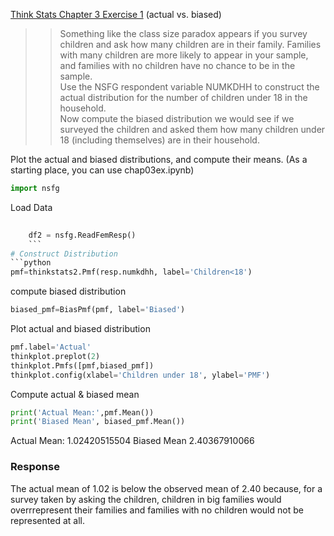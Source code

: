 [Think Stats Chapter 3 Exercise 1](http://greenteapress.com/thinkstats2/html/thinkstats2004.html#toc31) (actual vs. biased)

>> Something like the class size paradox appears if you survey children and ask how many children are in their family. Families with many children are more likely to appear in your sample, and families with no children have no chance to be in the sample.  
Use the NSFG respondent variable NUMKDHH to construct the actual distribution for the number of children under 18 in the household.   
>>Now compute the biased distribution we would see if we surveyed the children and asked them how many children under 18 (including themselves) are in their household.  
  
Plot the actual and biased distributions, and compute their means. (As a starting place, you can use chap03ex.ipynb)

```python
import nsfg    
```
Load Data
```python
    
    df2 = nsfg.ReadFemResp()
    ```
# Construct Distribution
```python
pmf=thinkstats2.Pmf(resp.numkdhh, label='Children<18')
```
compute biased distribution
```python
biased_pmf=BiasPmf(pmf, label='Biased')
```

Plot actual and biased distribution
```python
pmf.label='Actual'
thinkplot.preplot(2)
thinkplot.Pmfs([pmf,biased_pmf])
thinkplot.config(xlabel='Children under 18', ylabel='PMF')
```

Compute actual & biased mean
```python
print('Actual Mean:',pmf.Mean())
print('Biased Mean', biased_pmf.Mean())
```
Actual Mean: 1.02420515504
Biased Mean 2.40367910066


### Response
The actual mean of 1.02 is below the observed mean of 2.40 because, for a survey taken by asking the children, children in big families would overrrepresent their families and
families with no children would not be represented at all.  
    

   
